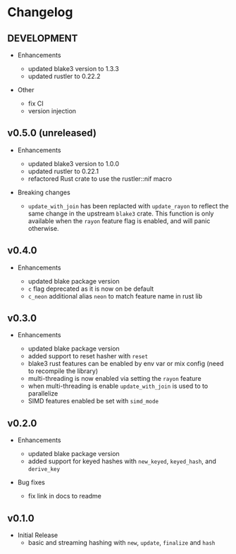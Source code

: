 # Changelog

## DEVELOPMENT

- Enhancements

  - updated blake3 version to 1.3.3
  - updated rustler to 0.22.2

- Other
  - fix CI
  - version injection

## v0.5.0 (unreleased)

- Enhancements

  - updated blake3 version to 1.0.0
  - updated rustler to 0.22.1
  - refactored Rust crate to use the rustler::nif macro

- Breaking changes

  - `update_with_join` has been replacted with `update_rayon` to reflect the
    same change in the upstream `blake3` crate. This function is only available
    when the `rayon` feature flag is enabled, and will panic otherwise.

## v0.4.0

- Enhancements

  - updated blake package version
  - `c` flag deprecated as it is now on be default
  - `c_neon` additional alias `neon` to match feature name in rust lib

## v0.3.0

- Enhancements

  - updated blake package version
  - added support to reset hasher with `reset`
  - blake3 rust features can be enabled by env var or mix config (need to recompile the library)
  - multi-threading is now enabled via setting the `rayon` feature
  - when multi-threading is enable `update_with_join` is used to to parallelize
  - SIMD features enabled be set with `simd_mode`

## v0.2.0

- Enhancements

  - updated blake package version
  - added support for keyed hashes with `new_keyed`, `keyed_hash`, and `derive_key`

- Bug fixes
  - fix link in docs to readme

## v0.1.0

- Initial Release
  - basic and streaming hashing with `new`, `update`, `finalize` and `hash`
